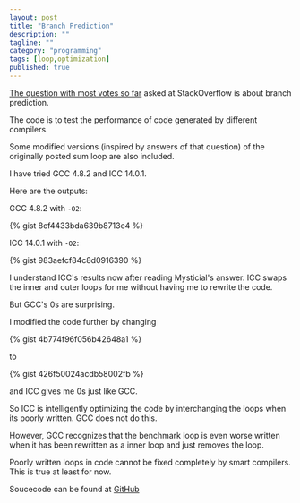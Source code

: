 ```yaml
---
layout: post
title: "Branch Prediction"
description: ""
tagline: ""
category: "programming"
tags: [loop,optimization]
published: true
---
```


[The question with most votes so far](http://stackoverflow.com/q/11227809/1231127) asked at StackOverflow is about branch prediction.

The code is to test the performance of code generated by different compilers.

Some modified versions (inspired by answers of that question) of the originally posted sum loop are also included.

I have tried GCC 4.8.2 and ICC 14.0.1.

Here are the outputs:

GCC 4.8.2 with `-O2`:

{% gist 8cf4433bda639b8713e4 %}

ICC 14.0.1 with `-O2`:

{% gist 983aefcf84c8d0916390 %}


I understand ICC's results now after reading Mysticial's answer. ICC swaps the inner and outer loops for me without having me to rewrite the code.

But GCC's 0s are surprising.

I modified the code further by changing

{% gist 4b774f96f056b42648a1 %}

to

{% gist 426f50024acdb58002fb %}

and ICC gives me 0s just like GCC.

So ICC is intelligently optimizing the code by interchanging the loops when its poorly written. GCC does not do this.

However, GCC recognizes that the benchmark loop is even worse written when it has been rewritten as a inner loop and just removes the loop.

Poorly written loops in code cannot be fixed completely by smart compilers. This is true at least for now.


Soucecode can be found at [GitHub](https://github.com/edwardtoday/branch-prediction)

